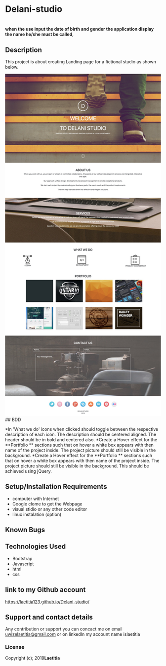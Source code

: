 # Delani-studio
#
#### when the use input the date of birth and gender the application display the name he/she must be called, 

## Description
  This project is about creating  Landing page for a fictional studio as shown below.

   <img src="Delani.jpg" width="750" title="hover text">
## BDD

  *In 'What we do'  icons when clicked should toggle between the respective description of each icon. The description should be centered aligned. The header should be in bold and centered also. 
  *Create a Hover effect for the **Portfolio ** sections such that on hover a white box appears with then name of the project inside. The project picture should still be visible in the background. 
  *Create a Hover effect for the **Portfolio ** sections such that on hover a white box appears with then name of the project inside. The project picture should still be visible in the background. This should be achieved using jQuery.

## Setup/Installation Requirements
* computer with Internet
* Google clome to get the Webpage
* visual stidio or any other code editor
* linux instalation (option)


## Known Bugs


## Technologies Used
* Bootstrap
* Javascript
* html
* css 
## link to my Github account
https://laetitia123.github.io/Delani-studio/
## Support and contact details
Any contribution or support you can concact me on email uwizelaetitia@gmail.com   or on linkedIn my account name islaetitia
### License
Copyright (c); 2019**Laetitia**
  